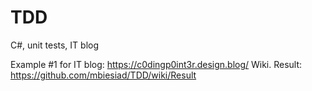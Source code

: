 # TDD
C#, unit tests, IT blog

Example #1 for IT blog: https://c0dingp0int3r.design.blog/
Wiki. Result: https://github.com/mbiesiad/TDD/wiki/Result
